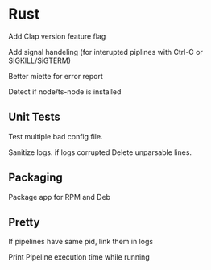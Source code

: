 # Rust

Add Clap version feature flag

Add signal handeling (for interupted piplines with Ctrl-C or SIGKILL/SiGTERM)

Better miette for error report

Detect if node/ts-node is installed

## Unit Tests

Test multiple bad config file.

Sanitize logs.
if logs corrupted
Delete unparsable lines.

## Packaging

Package app for RPM and Deb

## Pretty

If pipelines have same pid, link them in logs

Print Pipeline execution time while running

